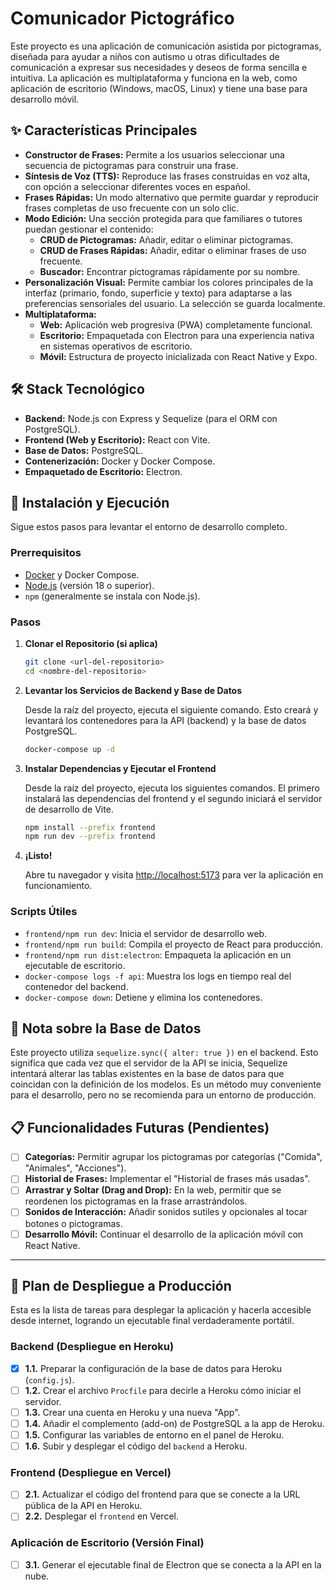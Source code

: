 # Comunicador Pictográfico

Este proyecto es una aplicación de comunicación asistida por pictogramas, diseñada para ayudar a niños con autismo u otras dificultades de comunicación a expresar sus necesidades y deseos de forma sencilla e intuitiva. La aplicación es multiplataforma y funciona en la web, como aplicación de escritorio (Windows, macOS, Linux) y tiene una base para desarrollo móvil.

## ✨ Características Principales

- **Constructor de Frases:** Permite a los usuarios seleccionar una secuencia de pictogramas para construir una frase.
- **Síntesis de Voz (TTS):** Reproduce las frases construidas en voz alta, con opción a seleccionar diferentes voces en español.
- **Frases Rápidas:** Un modo alternativo que permite guardar y reproducir frases completas de uso frecuente con un solo clic.
- **Modo Edición:** Una sección protegida para que familiares o tutores puedan gestionar el contenido:
  - **CRUD de Pictogramas:** Añadir, editar o eliminar pictogramas.
  - **CRUD de Frases Rápidas:** Añadir, editar o eliminar frases de uso frecuente.
  - **Buscador:** Encontrar pictogramas rápidamente por su nombre.
- **Personalización Visual:** Permite cambiar los colores principales de la interfaz (primario, fondo, superficie y texto) para adaptarse a las preferencias sensoriales del usuario. La selección se guarda localmente.
- **Multiplataforma:**
  - **Web:** Aplicación web progresiva (PWA) completamente funcional.
  - **Escritorio:** Empaquetada con Electron para una experiencia nativa en sistemas operativos de escritorio.
  - **Móvil:** Estructura de proyecto inicializada con React Native y Expo.

## 🛠️ Stack Tecnológico

- **Backend:** Node.js con Express y Sequelize (para el ORM con PostgreSQL).
- **Frontend (Web y Escritorio):** React con Vite.
- **Base de Datos:** PostgreSQL.
- **Contenerización:** Docker y Docker Compose.
- **Empaquetado de Escritorio:** Electron.

## 🚀 Instalación y Ejecución

Sigue estos pasos para levantar el entorno de desarrollo completo.

### Prerrequisitos

- [Docker](https://www.docker.com/products/docker-desktop/) y Docker Compose.
- [Node.js](https://nodejs.org/) (versión 18 o superior).
- `npm` (generalmente se instala con Node.js).

### Pasos

1.  **Clonar el Repositorio (si aplica)**
    ```bash
    git clone <url-del-repositorio>
    cd <nombre-del-repositorio>
    ```

2.  **Levantar los Servicios de Backend y Base de Datos**

    Desde la raíz del proyecto, ejecuta el siguiente comando. Esto creará y levantará los contenedores para la API (backend) y la base de datos PostgreSQL.

    ```bash
    docker-compose up -d
    ```

3.  **Instalar Dependencias y Ejecutar el Frontend**

    Desde la raíz del proyecto, ejecuta los siguientes comandos. El primero instalará las dependencias del frontend y el segundo iniciará el servidor de desarrollo de Vite.

    ```bash
    npm install --prefix frontend
    npm run dev --prefix frontend
    ```

4.  **¡Listo!**

    Abre tu navegador y visita [http://localhost:5173](http://localhost:5173) para ver la aplicación en funcionamiento.

### Scripts Útiles

-   `frontend/npm run dev`: Inicia el servidor de desarrollo web.
-   `frontend/npm run build`: Compila el proyecto de React para producción.
-   `frontend/npm run dist:electron`: Empaqueta la aplicación en un ejecutable de escritorio.
-   `docker-compose logs -f api`: Muestra los logs en tiempo real del contenedor del backend.
-   `docker-compose down`: Detiene y elimina los contenedores.

## 📝 Nota sobre la Base de Datos

Este proyecto utiliza `sequelize.sync({ alter: true })` en el backend. Esto significa que cada vez que el servidor de la API se inicia, Sequelize intentará alterar las tablas existentes en la base de datos para que coincidan con la definición de los modelos. Es un método muy conveniente para el desarrollo, pero no se recomienda para un entorno de producción.

## 📋 Funcionalidades Futuras (Pendientes)

-   [ ] **Categorías:** Permitir agrupar los pictogramas por categorías ("Comida", "Animales", "Acciones").
-   [ ] **Historial de Frases:** Implementar el "Historial de frases más usadas".
-   [ ] **Arrastrar y Soltar (Drag and Drop):** En la web, permitir que se reordenen los pictogramas en la frase arrastrándolos.
-   [ ] **Sonidos de Interacción:** Añadir sonidos sutiles y opcionales al tocar botones o pictogramas.
-   [ ] **Desarrollo Móvil:** Continuar el desarrollo de la aplicación móvil con React Native.

---

## 🚀 Plan de Despliegue a Producción

Esta es la lista de tareas para desplegar la aplicación y hacerla accesible desde internet, logrando un ejecutable final verdaderamente portátil.

### Backend (Despliegue en Heroku)
- [x] **1.1.** Preparar la configuración de la base de datos para Heroku (`config.js`).
- [ ] **1.2.** Crear el archivo `Procfile` para decirle a Heroku cómo iniciar el servidor.
- [ ] **1.3.** Crear una cuenta en Heroku y una nueva "App".
- [ ] **1.4.** Añadir el complemento (add-on) de PostgreSQL a la app de Heroku.
- [ ] **1.5.** Configurar las variables de entorno en el panel de Heroku.
- [ ] **1.6.** Subir y desplegar el código del `backend` a Heroku.

### Frontend (Despliegue en Vercel)
- [ ] **2.1.** Actualizar el código del frontend para que se conecte a la URL pública de la API en Heroku.
- [ ] **2.2.** Desplegar el `frontend` en Vercel.

### Aplicación de Escritorio (Versión Final)
- [ ] **3.1.** Generar el ejecutable final de Electron que se conecta a la API en la nube.